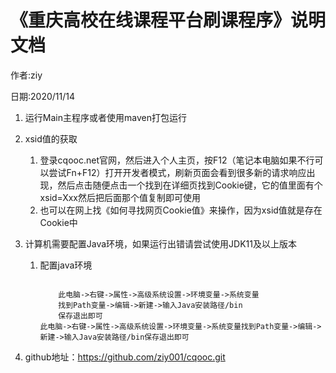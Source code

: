 # 《重庆高校在线课程平台刷课程序》说明文档

作者:ziy

日期:2020/11/14

1. 运行Main主程序或者使用maven打包运行

2. xsid值的获取

   1. 登录cqooc.net官网，然后进入个人主页，按F12（笔记本电脑如果不行可以尝试Fn+F12）打开开发者模式，刷新页面会看到很多新的请求响应出现，然后点击随便点击一个找到在详细页找到Cookie键，它的值里面有个xsid=Xxx然后把后面那个值复制即可使用
   2. 也可以在网上找《如何寻找网页Cookie值》来操作，因为xsid值就是存在Cookie中

3. 计算机需要配置Java环境，如果运行出错请尝试使用JDK11及以上版本

   1. 配置java环境

      ```
      
          此电脑->右键->属性->高级系统设置->环境变量->系统变量
          找到Path变量->编辑->新建->输入Java安装路径/bin
          保存退出即可
      此电脑->右键->属性->高级系统设置->环境变量->系统变量找到Path变量->编辑->新建->输入Java安装路径/bin保存退出即可
      ```

4. github地址：https://github.com/ziy001/cqooc.git
